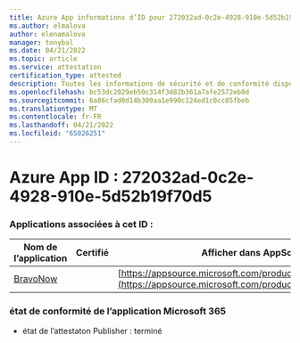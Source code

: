 ```yaml
---
title: Azure App informations d’ID pour 272032ad-0c2e-4928-910e-5d52b19f70d5
ms.author: elmalova
author: elenamalova
manager: tonybal
ms.date: 04/21/2022
ms.topic: article
ms.service: attestation
certification_type: attested
description: Toutes les informations de sécurité et de conformité disponibles pour 272032ad-0c2e-4928-910e-5d52b19f70d5.
ms.openlocfilehash: bc53dc2029eb50c314f3d82b361a7afe2572eb0d
ms.sourcegitcommit: 6a86cfad0d14b309aa1e990c124ed1c0cc85fbeb
ms.translationtype: MT
ms.contentlocale: fr-FR
ms.lasthandoff: 04/21/2022
ms.locfileid: "65026251"
---
```

# <a name="azure-app-id-272032ad-0c2e-4928-910e-5d52b19f70d5"></a>Azure App ID : 272032ad-0c2e-4928-910e-5d52b19f70d5


### <a name="apps-associated-with-this-id"></a>Applications associées à cet ID :
| **Nom de l’application** | **Certifié** | **Afficher dans AppSource** |
|--------------|---------------|-----------------------|
| [BravoNow](../forward/WA200000157.md) |  | [https://appsource.microsoft.com/product/office/WA200000157](https://appsource.microsoft.com/product/office/WA200000157) |

### <a name="microsoft-365-app-compliance-status"></a>état de conformité de l’application Microsoft 365
- état de l’attestaton Publisher : terminé
